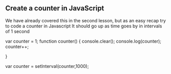 ## Create a counter in JavaScript

We have already covered this in the second lesson, but as an easy recap try to code a counter in Javascript
It should go up as time goes by in intervals of 1 second

var counter = 1;
function counter()
{
    console.clear();
    console.log(counter);
    counter++;

}

var counter = setInterval(counter,1000);